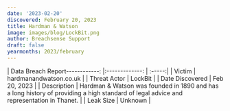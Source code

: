 ```yaml
---
date: '2023-02-20'
discovered: February 20, 2023
title: Hardman & Watson
image: images/blog/LockBit.png
author: Breachsense Support
draft: false
yearmonths: 2023/february
---
```


| Data Breach Report------------:     |:-------------:    | :-----:|
| Victim      | hardmanandwatson.co.uk      | 
| Threat Actor      | LockBit      | 
| Date Discovered      | Feb 20, 2023      | 
| Description      | Hardman & Watson was founded in 1890 and has a long history of providing a high standard of legal advice and representation in Thanet.      | 
| Leak Size      | Unknown      | 

